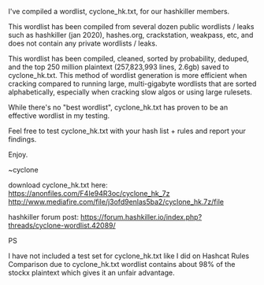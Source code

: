 I've compiled a wordlist, cyclone_hk.txt, for our hashkiller members.

This wordlist has been compiled from several dozen public wordlists / leaks such as hashkiller (jan 2020), hashes.org, crackstation, weakpass, etc, and does not contain any private wordlists / leaks.

This wordlist has been compiled, cleaned, sorted by probability, deduped, and the top 250 million plaintext (257,823,993 lines, 2.6gb) saved to cyclone_hk.txt. This method of wordlist generation is more efficient when cracking compared to running large, multi-gigabyte wordlists that are sorted alphabetically, especially when cracking slow algos or using large rulesets.

While there's no "best wordlist", cyclone_hk.txt has proven to be an effective wordlist in my testing.

Feel free to test cyclone_hk.txt with your hash list + rules and report your findings.

Enjoy.

~cyclone

download cyclone_hk.txt here:
https://anonfiles.com/F4Ie94R3oc/cyclone_hk_7z
http://www.mediafire.com/file/j3ofd9enlas5ba2/cyclone_hk.7z/file

hashkiller forum post:
https://forum.hashkiller.io/index.php?threads/cyclone-wordlist.42089/

PS

I have not included a test set for cyclone_hk.txt like I did on Hashcat Rules Comparison due to cyclone_hk.txt wordlist contains about 98% of the stockx plaintext which gives it an unfair advantage.
